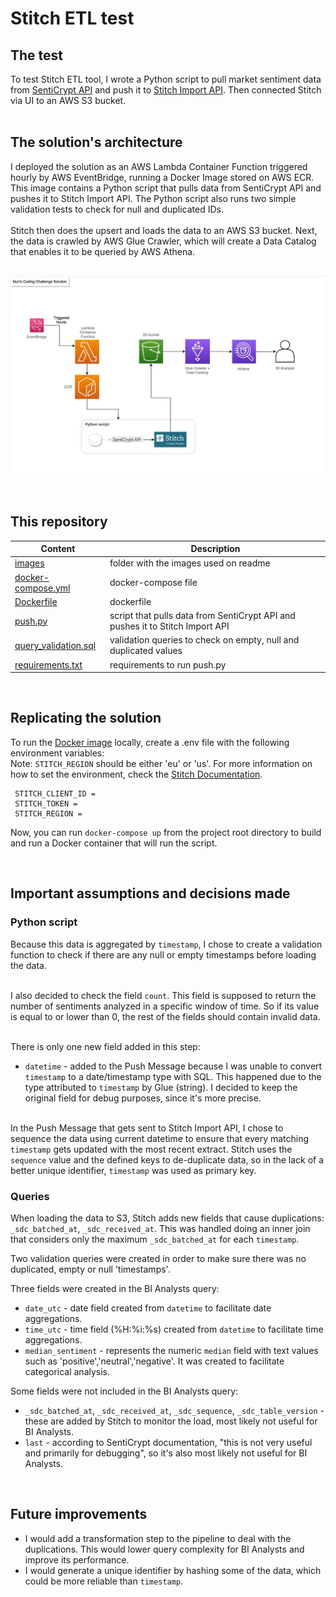 # Stitch ETL test

## The test

To test Stitch ETL tool, I wrote a Python script to pull market sentiment data from [SentiCrypt API](https://senticrypt.com/) and push it to [Stitch Import API](https://www.stitchdata.com/docs/developers/import-api/). Then connected Stitch via UI to an AWS S3 bucket.
 <br /><br />

## The solution's architecture

I deployed the solution as an AWS Lambda Container Function triggered hourly by AWS EventBridge, running a Docker Image stored on AWS ECR. This image contains a Python script that pulls data from SentiCrypt API and pushes it to Stitch Import API. The Python script also runs two simple validation tests to check for null and duplicated IDs. 
 <br /><br />
Stitch then does the upsert and loads the data to an AWS S3 bucket. Next, the data is crawled by AWS Glue Crawler, which will create a Data Catalog that enables it to be queried by AWS Athena. <br /><br />

![Solution's Archictecture](images/architecture.jpeg)

<br />

## This repository 

| Content                  | Description |
| ------                   | ------ |
| [images]()               | folder with the images used on readme |
| [docker-compose.yml]()   | docker-compose file |
| [Dockerfile]()           | dockerfile |
| [push.py]()              | script that pulls data from SentiCrypt API and pushes it to Stitch Import API |
| [query_validation.sql]() | validation queries to check on empty, null and duplicated values |
| [requirements.txt]()     | requirements to run push.py|

<br />

## Replicating the solution 

To run the [Docker image](Dockerfile) locally, create a .env file with the following environment variables:<br />
Note: `STITCH_REGION` should be either 'eu' or 'us'. For more information on how to set the environment, check the [Stitch Documentation](https://www.stitchdata.com/docs/developers/import-api/guides/quick-start).<br />
```
 STITCH_CLIENT_ID = 
 STITCH_TOKEN = 
 STITCH_REGION = 
```

Now, you can run `docker-compose up` from the project root directory to build and run a Docker container that will run the script.

<br />

## Important assumptions and decisions made 

### Python script

Because this data is aggregated by `timestamp`, I chose to create a validation function to check if there are any null or empty timestamps before loading the data.
 <br /><br />

I also decided to check the field `count`. This field is supposed to return the number of sentiments analyzed in a specific window of time. So if its value is equal to or lower than 0, the rest of the fields should contain invalid data.
 <br /><br />

There is only one new field added in this step:
- `datetime` - added to the Push Message because I was unable to convert `timestamp` to a date/timestamp type with SQL. This happened due to the type attributed to `timestamp` by Glue (string). I decided to keep the original field for debug purposes, since it's more precise. 
 <br /><br />

In the Push Message that gets sent to Stitch Import API, I chose to sequence the data using current datetime to ensure that every matching `timestamp` gets updated with the most recent extract. Stitch uses the `sequence` value and the defined keys to de-duplicate data, so in the lack of a better unique identifier, `timestamp` was used as primary key.


### Queries

When loading the data to S3, Stitch adds new fields that cause duplications: `_sdc_batched_at`, `_sdc_received_at`. This was handled doing an inner join that considers only the maximum `_sdc_batched_at` for each `timestamp`.

Two validation queries were created in order to make sure there was no duplicated, empty or null 'timestamps'.

Three fields were created in the BI Analysts query:
 - `date_utc` - date field created from `datetime` to facilitate date aggregations.
 - `time_utc` - time field (%H:%i:%s) created from `datetime` to facilitate time aggregations.
 - `median_sentiment` - represents the numeric `median` field with text values such as 'positive','neutral','negative'. It was created to facilitate categorical analysis. 

Some fields were not included in the BI Analysts query:
 - `_sdc_batched_at`, `_sdc_received_at`, `_sdc_sequence`, `_sdc_table_version` - these are added by Stitch to monitor the load, most likely not useful for BI Analysts.
 - `last` - according to SentiCrypt documentation, "this is not very useful and primarily for debugging", so it's also most likely not useful for BI Analysts.

<br />

## Future improvements
 
- I would add a transformation step to the pipeline to deal with the duplications. This would lower query complexity for BI Analysts and improve its performance.
- I would generate a unique identifier by hashing some of the data, which could be more reliable than `timestamp`.

